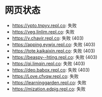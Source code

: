 # 网页状态
- https://ypto.tnpyv.repl.co: 失败
- https://veg.linlim.repl.co: 失败
- https://v.chavir.repl.co: 失败 (403)
- https://apping.eywjx.repl.co: 失败 (403)
- https://tote.kaikaixin.repl.co: 失败 (403)
- https://beaspy--hting.repl.co: 失败 (403)
- https://qi.limqin.repl.co: 失败 (403)
- https://deo.babox.repl.co: 失败 (403)
- https://Love.cfvqw.repl.co: 失败
- https://learninggarden.repl.co: 失败
- https://mization.edpjg.repl.co: 失败
